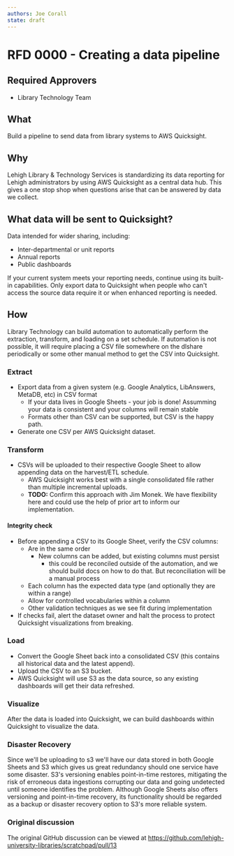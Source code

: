 ```yaml
---
authors: Joe Corall
state: draft
---
```


# RFD 0000 - Creating a data pipeline

## Required Approvers

* Library Technology Team

## What

Build a pipeline to send data from library systems to AWS Quicksight.

## Why

Lehigh Library & Technology Services is standardizing its data reporting for Lehigh administrators by using AWS Quicksight as a central data hub. This gives a one stop shop when questions arise that can be answered by data we collect.

## What data will be sent to Quicksight?

Data intended for wider sharing, including:

- Inter-departmental or unit reports
- Annual reports
- Public dashboards

If your current system meets your reporting needs, continue using its built-in capabilities. Only export data to Quicksight when people who can't access the source data require it or when enhanced reporting is needed.

## How

Library Technology can build automation to automatically perform the extraction, transform, and loading on a set schedule. If automation is not possible, it will require placing a CSV file somewhere on the dlshare periodically or some other manual method to get the CSV into Quicksight.

### Extract

- Export data from a given system (e.g. Google Analytics, LibAnswers, MetaDB, etc) in CSV format
  - If your data lives in Google Sheets - your job is done! Assumming your data is consistent and your columns will remain stable
  - Formats other than CSV can be supported, but CSV is the happy path.
- Generate one CSV per AWS Quicksight dataset.

### Transform

- CSVs will be uploaded to their respective Google Sheet to allow appending data on the harvest/ETL schedule.
  - AWS Quicksight works best with a single consolidated file rather than multiple incremental uploads.
  - **TODO:** Confirm this approach with Jim Monek. We have flexibility here and could use the help of prior art to inform our implementation.

#### Integrity check

- Before appending a CSV to its Google Sheet, verify the CSV columns:
  - Are in the same order
    - New columns can be added, but existing columns must persist
      - this could be reconciled outside of the automation, and we should build docs on how to do that. But reconciliation will be a manual process
  - Each column has the expected data type (and optionally they are within a range)
  - Allow for controlled vocabularies within a column
  - Other validation techniques as we see fit during implementation
- If checks fail, alert the dataset owner and halt the process to protect Quicksight visualizations from breaking.

### Load

- Convert the Google Sheet back into a consolidated CSV (this contains all historical data and the latest append).
- Upload the CSV to an S3 bucket.
- AWS Quicksight will use S3 as the data source, so any existing dashboards will get their data refreshed.

### Visualize

After the data is loaded into Quicksight, we can build dashboards within Quicksight to visualize the data.

### Disaster Recovery

Since we'll be uploading to s3 we'll have our data stored in both Google Sheets and S3 which gives us great redundancy should one service have some disaster. S3's versioning enables point-in-time restores, mitigating the risk of erroneous data ingestions corrupting our data and going undetected until someone identifies the problem. Although Google Sheets also offers versioning and point-in-time recovery, its functionality should be regarded as a backup or disaster recovery option to S3's more reliable system.

### Original discussion

The original GitHub discussion can be viewed at https://github.com/lehigh-university-libraries/scratchpad/pull/13
